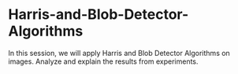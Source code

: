 # Harris-and-Blob-Detector-Algorithms
In this session, we will apply Harris and Blob Detector Algorithms on images. Analyze and explain the results from experiments.  

